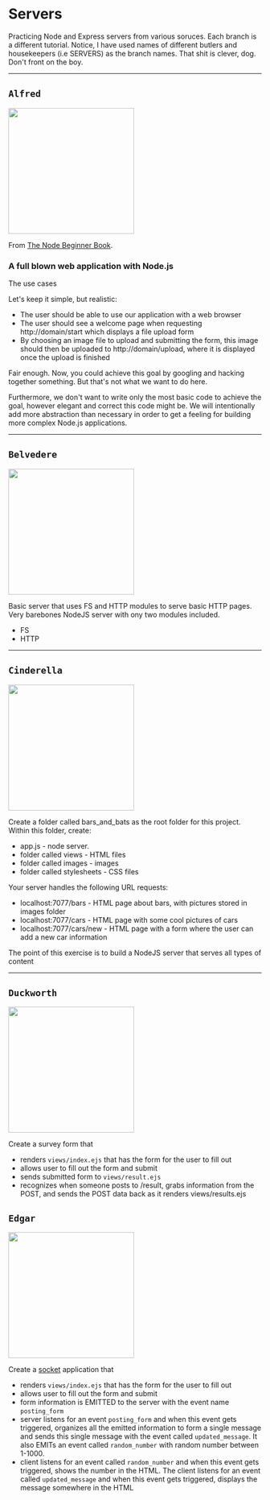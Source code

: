 # Servers
Practicing Node and Express servers from various soruces. Each branch is a different tutorial. Notice, I have used names of different butlers and housekeepers (i.e SERVERS) as the branch names. That shit is clever, dog. Don't front on the boy.
___

## `Alfred`
<img src="http://cdn.fansided.com/wp-content/blogs.dir/314/files/2014/04/alfred-pennyworth.jpg" width="250">

From [The Node Beginner Book](http://www.nodebeginner.org/).

### A full blown web application with Node.js

The use cases

Let's keep it simple, but realistic:
* The user should be able to use our application with a web browser
* The user should see a welcome page when requesting http://domain/start which displays a file upload form
* By choosing an image file to upload and submitting the form, this image should then be uploaded to http://domain/upload, where it is displayed once the upload is finished

Fair enough. Now, you could achieve this goal by googling and hacking together something. But that's not what we want to do here.

Furthermore, we don't want to write only the most basic code to achieve the goal, however elegant and correct this code might be. We will intentionally add more abstraction than necessary in order to get a feeling for building more complex Node.js applications.
___

## `Belvedere`
<img src="http://newsite.annotatedmst.com/tinymce/plugins/moxiemanager/data/files/Operation%20007/mr%20belvedere.png" width="250">

Basic server that uses FS and HTTP modules to serve basic HTTP pages. Very barebones NodeJS server with ony two modules included.

* FS
* HTTP

___

## `Cinderella`
<img src="http://studentweb.cortland.edu/SuMin.Son/pic/disney2.jpg" width = "250">

Create a folder called bars_and_bats as the root folder for this project.  Within this folder, create:

* app.js - node server.
* folder called views - HTML files
* folder called images - images
* folder called stylesheets - CSS files

Your server handles the following URL requests:
* localhost:7077/bars - HTML page about bars, with pictures stored in images folder
* localhost:7077/cars - HTML page with some cool pictures of cars
* localhost:7077/cars/new - HTML page with a form where the user can add a new car information

The point of this exercise is to build a NodeJS server that serves all types of content
___

## `Duckworth`
<img src="http://wondersofdisney.yolasite.com/resources/toondis/ducktales/duckworth.gif" width="250">

Create a survey form that
* renders `views/index.ejs` that has the form for the user to fill out
* allows user to fill out the form and submit
* sends submitted form to `views/result.ejs`
* recognizes when someone posts to /result, grabs information from the POST, and sends the POST data back as it renders views/results.ejs

## `Edgar`
<img src="http://photos.auctionanything.com/x/9186/w447a.jpg" width="250">

Create a [socket](http://socket.io/) application that
* renders `views/index.ejs` that has the form for the user to fill out
* allows user to fill out the form and submit
* form information is EMITTED to the server with the event name `posting_form`
* server listens for an event `posting_form` and when this event gets triggered, organizes all the emitted information to form a single message and sends this single message with the event called `updated_message`. It also EMITs an event called `random_number` with random number between 1-1000.
* client listens for an event called `random_number` and when this event gets triggered, shows the number in the HTML.
The client listens for an event called `updated_message` and when this event gets triggered, displays the message somewhere in the HTML

